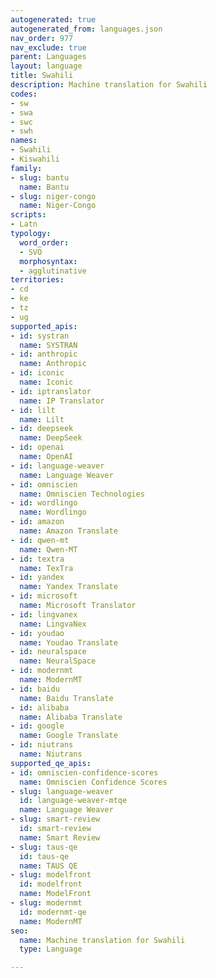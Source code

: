 ```yaml
---
autogenerated: true
autogenerated_from: languages.json
nav_order: 977
nav_exclude: true
parent: Languages
layout: language
title: Swahili
description: Machine translation for Swahili
codes:
- sw
- swa
- swc
- swh
names:
- Swahili
- Kiswahili
family:
- slug: bantu
  name: Bantu
- slug: niger-congo
  name: Niger-Congo
scripts:
- Latn
typology:
  word_order:
  - SVO
  morphosyntax:
  - agglutinative
territories:
- cd
- ke
- tz
- ug
supported_apis:
- id: systran
  name: SYSTRAN
- id: anthropic
  name: Anthropic
- id: iconic
  name: Iconic
- id: iptranslator
  name: IP Translator
- id: lilt
  name: Lilt
- id: deepseek
  name: DeepSeek
- id: openai
  name: OpenAI
- id: language-weaver
  name: Language Weaver
- id: omniscien
  name: Omniscien Technologies
- id: wordlingo
  name: Wordlingo
- id: amazon
  name: Amazon Translate
- id: qwen-mt
  name: Qwen-MT
- id: textra
  name: TexTra
- id: yandex
  name: Yandex Translate
- id: microsoft
  name: Microsoft Translator
- id: lingvanex
  name: LingvaNex
- id: youdao
  name: Youdao Translate
- id: neuralspace
  name: NeuralSpace
- id: modernmt
  name: ModernMT
- id: baidu
  name: Baidu Translate
- id: alibaba
  name: Alibaba Translate
- id: google
  name: Google Translate
- id: niutrans
  name: Niutrans
supported_qe_apis:
- id: omniscien-confidence-scores
  name: Omniscien Confidence Scores
- slug: language-weaver
  id: language-weaver-mtqe
  name: Language Weaver
- slug: smart-review
  id: smart-review
  name: Smart Review
- slug: taus-qe
  id: taus-qe
  name: TAUS QE
- slug: modelfront
  id: modelfront
  name: ModelFront
- slug: modernmt
  id: modernmt-qe
  name: ModernMT
seo:
  name: Machine translation for Swahili
  type: Language

---
```


